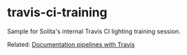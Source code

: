# travis-ci-training

Sample for Solita's internal Travis CI lighting training session.

Related: [Documentation pipelines with Travis](http://dev.solita.fi/future%20software%20development/2016/02/23/documentation-pipeline.html)

